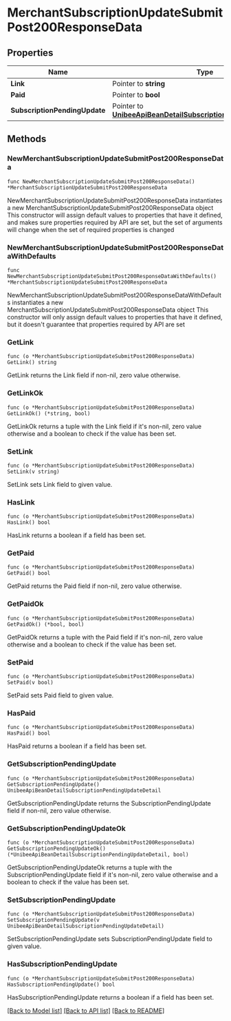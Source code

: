 # MerchantSubscriptionUpdateSubmitPost200ResponseData

## Properties

Name | Type | Description | Notes
------------ | ------------- | ------------- | -------------
**Link** | Pointer to **string** |  | [optional] 
**Paid** | Pointer to **bool** |  | [optional] 
**SubscriptionPendingUpdate** | Pointer to [**UnibeeApiBeanDetailSubscriptionPendingUpdateDetail**](UnibeeApiBeanDetailSubscriptionPendingUpdateDetail.md) |  | [optional] 

## Methods

### NewMerchantSubscriptionUpdateSubmitPost200ResponseData

`func NewMerchantSubscriptionUpdateSubmitPost200ResponseData() *MerchantSubscriptionUpdateSubmitPost200ResponseData`

NewMerchantSubscriptionUpdateSubmitPost200ResponseData instantiates a new MerchantSubscriptionUpdateSubmitPost200ResponseData object
This constructor will assign default values to properties that have it defined,
and makes sure properties required by API are set, but the set of arguments
will change when the set of required properties is changed

### NewMerchantSubscriptionUpdateSubmitPost200ResponseDataWithDefaults

`func NewMerchantSubscriptionUpdateSubmitPost200ResponseDataWithDefaults() *MerchantSubscriptionUpdateSubmitPost200ResponseData`

NewMerchantSubscriptionUpdateSubmitPost200ResponseDataWithDefaults instantiates a new MerchantSubscriptionUpdateSubmitPost200ResponseData object
This constructor will only assign default values to properties that have it defined,
but it doesn't guarantee that properties required by API are set

### GetLink

`func (o *MerchantSubscriptionUpdateSubmitPost200ResponseData) GetLink() string`

GetLink returns the Link field if non-nil, zero value otherwise.

### GetLinkOk

`func (o *MerchantSubscriptionUpdateSubmitPost200ResponseData) GetLinkOk() (*string, bool)`

GetLinkOk returns a tuple with the Link field if it's non-nil, zero value otherwise
and a boolean to check if the value has been set.

### SetLink

`func (o *MerchantSubscriptionUpdateSubmitPost200ResponseData) SetLink(v string)`

SetLink sets Link field to given value.

### HasLink

`func (o *MerchantSubscriptionUpdateSubmitPost200ResponseData) HasLink() bool`

HasLink returns a boolean if a field has been set.

### GetPaid

`func (o *MerchantSubscriptionUpdateSubmitPost200ResponseData) GetPaid() bool`

GetPaid returns the Paid field if non-nil, zero value otherwise.

### GetPaidOk

`func (o *MerchantSubscriptionUpdateSubmitPost200ResponseData) GetPaidOk() (*bool, bool)`

GetPaidOk returns a tuple with the Paid field if it's non-nil, zero value otherwise
and a boolean to check if the value has been set.

### SetPaid

`func (o *MerchantSubscriptionUpdateSubmitPost200ResponseData) SetPaid(v bool)`

SetPaid sets Paid field to given value.

### HasPaid

`func (o *MerchantSubscriptionUpdateSubmitPost200ResponseData) HasPaid() bool`

HasPaid returns a boolean if a field has been set.

### GetSubscriptionPendingUpdate

`func (o *MerchantSubscriptionUpdateSubmitPost200ResponseData) GetSubscriptionPendingUpdate() UnibeeApiBeanDetailSubscriptionPendingUpdateDetail`

GetSubscriptionPendingUpdate returns the SubscriptionPendingUpdate field if non-nil, zero value otherwise.

### GetSubscriptionPendingUpdateOk

`func (o *MerchantSubscriptionUpdateSubmitPost200ResponseData) GetSubscriptionPendingUpdateOk() (*UnibeeApiBeanDetailSubscriptionPendingUpdateDetail, bool)`

GetSubscriptionPendingUpdateOk returns a tuple with the SubscriptionPendingUpdate field if it's non-nil, zero value otherwise
and a boolean to check if the value has been set.

### SetSubscriptionPendingUpdate

`func (o *MerchantSubscriptionUpdateSubmitPost200ResponseData) SetSubscriptionPendingUpdate(v UnibeeApiBeanDetailSubscriptionPendingUpdateDetail)`

SetSubscriptionPendingUpdate sets SubscriptionPendingUpdate field to given value.

### HasSubscriptionPendingUpdate

`func (o *MerchantSubscriptionUpdateSubmitPost200ResponseData) HasSubscriptionPendingUpdate() bool`

HasSubscriptionPendingUpdate returns a boolean if a field has been set.


[[Back to Model list]](../README.md#documentation-for-models) [[Back to API list]](../README.md#documentation-for-api-endpoints) [[Back to README]](../README.md)


